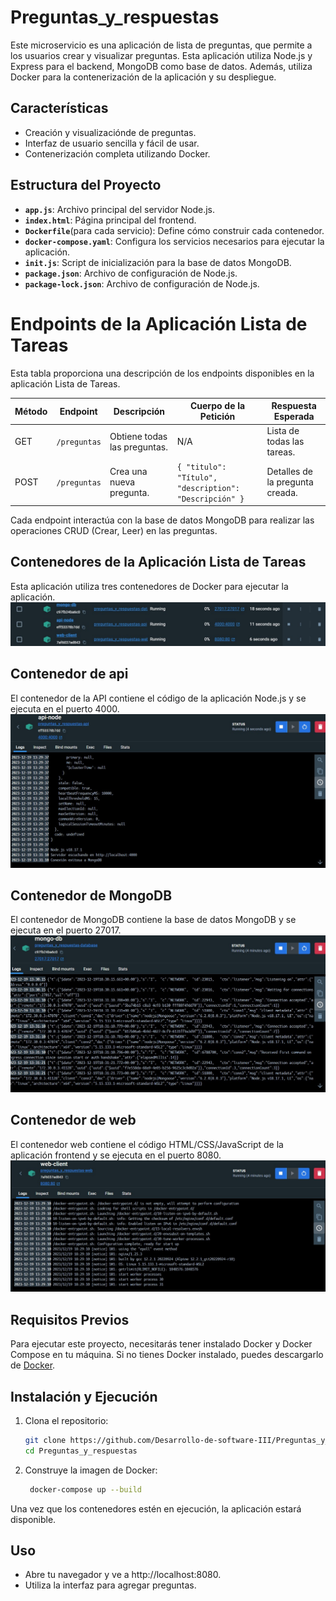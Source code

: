# Preguntas_y_respuestas

Este microservicio es una aplicación de lista de preguntas, que permite a los usuarios crear y visualizar preguntas. Esta aplicación utiliza Node.js y Express para el backend, MongoDB como base de datos. Además, utiliza Docker para la contenerización de la aplicación y su despliegue.

## Características

- Creación y visualizaciónde de preguntas.
- Interfaz de usuario sencilla y fácil de usar.
- Contenerización completa utilizando Docker.

## Estructura del Proyecto

- **`app.js`**: Archivo principal del servidor Node.js.
- **`index.html`**: Página principal del frontend.
- **`Dockerfile`**(para cada servicio): Define cómo construir cada contenedor.
- **`docker-compose.yaml`**: Configura los servicios necesarios para ejecutar la aplicación.
- **`init.js`**: Script de inicialización para la base de datos MongoDB.
- **`package.json`**: Archivo de configuración de Node.js.
- **`package-lock.json`**: Archivo de configuración de Node.js.

# Endpoints de la Aplicación Lista de Tareas

Esta tabla proporciona una descripción de los endpoints disponibles en la aplicación Lista de Tareas.

| Método | Endpoint      | Descripción                              | Cuerpo de la Petición                                                                        | Respuesta Esperada                  |
|--------|---------------|------------------------------------------|----------------------------------------------------------------------------------------------|-------------------------------------|
| GET    | `/preguntas`     | Obtiene todas las preguntas.                | N/A                                                                                          | Lista de todas las tareas.          |
| POST   | `/preguntas`     | Crea una nueva pregunta.                    | `{ "titulo": "Título", "description": "Descripción" }`                                       | Detalles de la pregunta creada.        |

Cada endpoint interactúa con la base de datos MongoDB para realizar las operaciones CRUD (Crear, Leer) en las preguntas.

## Contenedores de la Aplicación Lista de Tareas
Esta aplicación utiliza tres contenedores de Docker para ejecutar la aplicación.
![Contenedores](./img/contenedores.jpg)

## Contenedor de api

El contenedor de la API contiene el código de la aplicación Node.js y se ejecuta en el puerto 4000.
![Contenedores](./img/api-contenedor.jpg)


## Contenedor de MongoDB

El contenedor de MongoDB contiene la base de datos MongoDB y se ejecuta en el puerto 27017.
![Contenedores](./img/mongo-contenedor.jpg)

## Contenedor de web

El contenedor web contiene el código HTML/CSS/JavaScript de la aplicación frontend y se ejecuta en el puerto 8080.
![Contenedores](./img/web-contenedor.jpg)


## Requisitos Previos

Para ejecutar este proyecto, necesitarás tener instalado Docker y Docker Compose en tu máquina. Si no tienes Docker
instalado, puedes descargarlo de [Docker](https://www.docker.com/products/docker-desktop).

## Instalación y Ejecución

1. Clona el repositorio:
   ```bash
   git clone https://github.com/Desarrollo-de-software-III/Preguntas_y_respuestas.git
   cd Preguntas_y_respuestas
   ```
   
2. Construye la imagen de Docker:
   ```bash
    docker-compose up --build
    ```

Una vez que los contenedores estén en ejecución, la aplicación estará disponible.

## Uso

- Abre tu navegador y ve a http://localhost:8080.
- Utiliza la interfaz para agregar preguntas.

